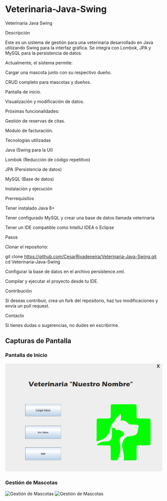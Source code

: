 # Veterinaria-Java-Swing

Veterinaria Java Swing

Descripción

Este es un sistema de gestión para una veterinaria desarrollado en Java utilizando Swing para la interfaz gráfica. Se integra con Lombok, JPA y MySQL para la persistencia de datos.

Actualmente, el sistema permite:

Cargar una mascota junto con su respectivo dueño.

CRUD completo para mascotas y dueños.

Pantalla de inicio.

Visualización y modificación de datos.

Próximas funcionalidades:

Gestión de reservas de citas.

Módulo de facturación.

Tecnologías utilizadas

Java (Swing para la UI)

Lombok (Reducción de código repetitivo)

JPA (Persistencia de datos)

MySQL (Base de datos)

Instalación y ejecución

Prerrequisitos

Tener instalado Java 8+

Tener configurado MySQL y crear una base de datos llamada veterinaria

Tener un IDE compatible como IntelliJ IDEA o Eclipse

Pasos

Clonar el repositorio:

git clone https://github.com/CesarRivadeneira/Veterinaria-Java-Swing.git
cd Veterinaria-Java-Swing

Configurar la base de datos en el archivo persistence.xml.

Compilar y ejecutar el proyecto desde tu IDE.

Contribución

Si deseas contribuir, crea un fork del repositorio, haz tus modificaciones y envía un pull request.

Contacto

Si tienes dudas o sugerencias, no dudes en escribirme.

## Capturas de Pantalla

### Pantalla de Inicio
![Pantalla de Inicio]( src/main/resources/img/Captura_de_pantalla_2025-03-20_224128.png )



### Gestión de Mascotas
![Gestión de Mascotas](src/main/resourses/img/Captura_de_pantalla_2025-03-20_224139.png) 
![Gestión de Mascotas](src/main/resourses/img/Captura_de_pantalla_2025-03-20_224209.png)


